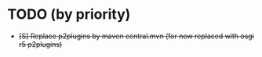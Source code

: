 # TODO (by priority)

- ~~[S] Replace p2plugins by maven central.mvn (for now replaced with osgi r5 p2plugins)~~
